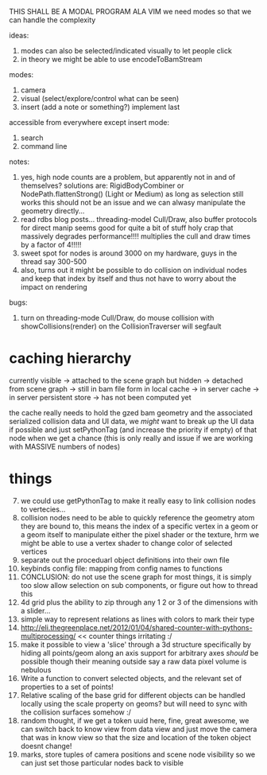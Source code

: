 THIS SHALL BE A MODAL PROGRAM ALA VIM
we need modes so that we can handle the complexity

ideas:
 1. modes can also be selected/indicated visually to let people click
 2. in theory we might be able to use encodeToBamStream

modes:
 1. camera
 2. visual (select/explore/control what can be seen)
 3. insert (add a note or something?) implement last

accessible from everywhere except insert mode:
 1. search
 2. command line

notes:
 1. yes, high node counts are a problem, but apparently not in and of themselves?
    solutions are: RigidBodyCombiner or NodePath.flattenStrong() (Light or Medium)
    as long as selection still works this should not be an issue and we can alwasy
    manipulate the geometry directly...
 2. read rdbs blog posts... threading-model Cull/Draw, also buffer protocols for direct manip seems good for quite a bit of stuff
    holy crap that massively degrades performance!!!! multiplies the cull and draw times by a factor of 4!!!!!
 3. sweet spot for nodes is around 3000 on my hardware, guys in the thread say 300-500
 4. also, turns out it might be possible to do collision on individual nodes and keep that index by itself and thus not have to worry about the
    impact on rendering

 bugs:
  1. turn on threading-mode Cull/Draw, do mouse collision with showCollisions(render) on the CollisionTraverser will segfault

caching hierarchy
=================
currently visible -> attached to the scene graph but hidden ->
detached from scene graph -> still in bam file form in local cache ->
in server cache -> in server persistent store -> has not been computed yet

the cache really needs to hold the gzed bam geometry and the associated serialized
collision data and UI data, we *might* want to break up the UI data if possible and
just setPythonTag (and increase the priority if empty) of that node when we get a chance
(this is only really and issue if we are working with MASSIVE numbers of nodes)


things
======
 7. we could use getPythonTag to make it really easy to link collision nodes to vertecies...
 6. collision nodes need to be able to quickly reference the geometry atom
    they are bound to, this means the index of a specific vertex in a geom or
    a geom itself to manipulate either the pixel shader or the texture, hrm
    we might be able to use a vertex shader to change color of selected vertices
 1. separate out the proceduarl object definitions into their own file
 2. keybinds config file: mapping from config names to functions
 3. CONCLUSION: do not use the scene graph for most things, it is simply too slow allow selection on sub components, or figure out how to thread this
 4. 4d grid plus the ability to zip through any 1 2 or 3 of the dimensions with a slider... 
 5. simple way to represent relations as lines with colors to mark their type
 8. http://eli.thegreenplace.net/2012/01/04/shared-counter-with-pythons-multiprocessing/ << counter things irritating :/
 9. make it possible to view a 'slice' through a 3d structure specifically by hiding all points/geom along an axis
    support for arbitrary axes *should* be possible though their meaning outside say a raw data pixel volume is nebulous
 10. Write a function to convert selected objects, and the relevant set of properties to a set of points!
 11. Relative scaling of the base grid for different objects can be handled locally using the scale property on geoms?
     but will need to sync with the collision surfaces somehow :/
 12. random thought, if we get a token uuid here, fine, great awesome, we can switch back to know view from data view and just move the camera that was in know view so that the size and location of the token object doesnt change!
 13. marks, store tuples of camera positions and scene node visibility so we can just set those particular nodes back to visible
